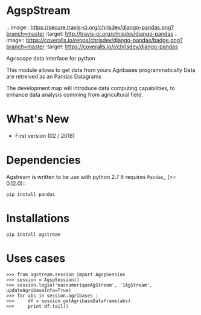 
AgspStream
==============
.. image:: https://secure.travis-ci.org/chrisdev/django-pandas.png?branch=master
   :target: http://travis-ci.org/chrisdev/django-pandas
.. image:: https://coveralls.io/repos/chrisdev/django-pandas/badge.png?branch=master
   :target: https://coveralls.io/r/chrisdev/django-pandas
   
Agriscope data interface for python

This module allows to get data from yours Agribases programmatically
Data are retreived as an Pandas Datagrams

The development map will introduce data computing capabilities, to enhance
data analysis comming from agricultural field.


What's New
===========
- First version (02 / 2018)

Dependencies
=============

Agstream is written to be use with python 2.7
It requires `Pandas`_ (>= 0.12.0)::

    pip install pandas

Installations
=============
    pip install agstream
    

Uses cases
==========    


    >>> from agstream.session import AgspSession
    >>> session = AgspSession()
    >>> session.login('masnumeriqueAgStream', '1AgStream', updateAgribaseInfo=True)
    >>> for abs in session.agribases :
    >>>     df = session.getAgribaseDataframe(abs)
    >>>     print df.tail()
